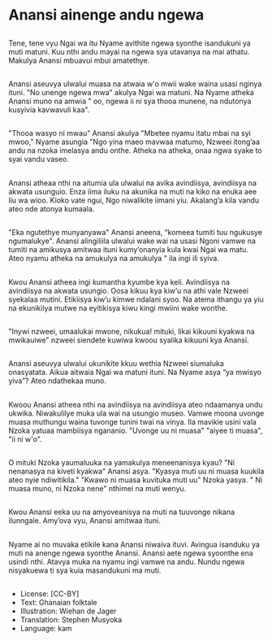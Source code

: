 # Anansi ainenge andu ngewa

##
Tene, tene vyu Ngai wa itu Nyame
avithite ngewa syonthe isandukuni
ya muti matuni. Kuu nthi andu
mayai na ngewa sya utavanya na
mai athatu. Makulya Anansi
mbuavui mbui amatethye.

##
Anansi aseuvya ulwalui muasa na
atwaia w'o mwii wake waina usasi
nginya ituni.
"No unenge ngewa mwa" akulya
Ngai wa matuni. Na Nyame atheka
Anansi muno na amwia " oo, ngewa
ii ni sya thooa munene, na
ndutonya kusyivia kavwavuli kaa".

##
"Thooa wasyo ni mwau" Anansi
akulya "Mbetee nyamu itatu mbai
na syi mwoo," Nyame asungia "Ngo
yina maeo mavwaa matumo,
Nzweei itong’aa andu na nzoka
imelasya andu onthe.
Atheka na atheka, onaa ngwa syake
to syai vandu vaseo.

##
Anansi atheaa nthi na aitumia ula
ulwalui na avika avindiisya,
avindiisya na akwata usunguio.
Enza iima iluku na akunika na muti
na kiko na enuka aee liu wa wioo.
Kioko vate ngui, Ngo niwalikite
iimani yiu. Akalang’a kila vandu
ateo nde atonya kumaala.

##
"Eka ngutethye munyanyawa"
Anansi aneena, “komeea tumiti tuu
ngukusye ngumalukye". Anansi
alingiliila ulwalui wake wai na usasi
Ngoni vamwe na tumiti na
amikusya amitwaa ituni
kumy’onanyia kula kwai Ngai wa
matu. Ateo nyamu atheka na
amukulya na amukulya " ila ingi ili
syiva.

##
Kwou Anansi atheea ingi kumantha
kyumbe kya keli. Avindiisya na
avindiisya na akwata usungio. Oosa
kikuu kya kiw’u na athi vale Nzweei
syekalaa mutini. Etikiisya kiw’u
kimwe ndalani syoo. Na atema
ithangu ya yiu na ekunikilya mutwe
na eyitikisya kiwu kingi mwiini wake
wonthe.

##
"Inywi nzweei, umaalukai mwone,
nikukua! mituki, likai kikuuni
kyakwa na mwikauiwe" nzweei
siendete kuwiwa kwoou syalika
kikuuni kya Anansi.

##
Anansi aseuvya ulwalui ukunikite
kkuu wethia Nzweei siumaluka
onasyatata. Aikua aitwaia Ngai wa
matuni ituni. Na Nyame asya “ya
mwisyo yiva”? Ateo ndathekaa
muno.

##
Kwoou Anansi atheea nthi na
avindiisya na avindiisya ateo
ndaamanya undu ukwika.
Niwakulilye muka ula wai na
usungio museo.
Vamwe moona uvonge muasa
muthungu waina tuvonge tunini
twai na vinya. Ila mavikie usini vala
Nzoka yatuaa mambiisya ngananio.
"Uvonge uu ni muasa" "aiyee ti
muasa", "ii ni w'o".

##
O mituki Nzoka yaumaluuka na
yamakulya meneenanisya kyau? "Ni
nenanasya na kiveti kyakwa"
Anansi asya. "Kyasya muti uu ni
muasa kuukila ateo nyie
ndiwitikila." "Kwawo ni muasa
kuvituka muti uu" Nzoka yasya. " Ni
muasa muno, ni Nzoka nene"
nthimei na muti wenyu.

##
Kwou Anansi eeka uu na
amyoveanisya na muti na tuuvonge
nikana ilunngale. Amy’ova vyu,
Anansi amitwaa ituni.

##
Nyame ai no muvaka etikile kana
Anansi niwaiva ituvi. Avingua
isanduku ya muti na anenge ngewa
syonthe Anansi. Anansi aete ngewa
syoonthe ena usindi nthi. Atavya
muka na nyamu ingi vamwe na
andu. Nundu ngewa nisyakuewa ti
sya kuia masandukuni ma muti.

##
* License: [CC-BY]
* Text: Ghanaian folktale
* Illustration: Wiehan de Jager
* Translation: Stephen Musyoka
* Language: kam
